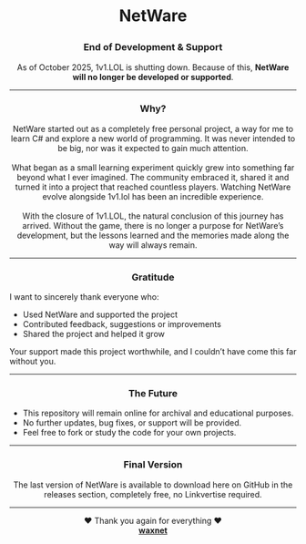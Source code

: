 # <p align="center"> NetWare </p>

### <p align="center"> End of Development & Support </p>
<p align="center">
As of October 2025, 1v1.LOL is shutting down. Because of this, <b>NetWare will no longer be developed or supported</b>.
</p>

---

### <p align="center"> Why? </p>
<p align="center">
NetWare started out as a completely free personal project, a way for me to learn C# and explore a new world of programming. It was never intended to be big, nor was it expected to gain much attention. <br><br>
What began as a small learning experiment quickly grew into something far beyond what I ever imagined. The community embraced it, shared it and turned it into a project that reached countless players. Watching NetWare evolve alongside 1v1.lol has been an incredible experience. <br><br>
With the closure of 1v1.LOL, the natural conclusion of this journey has arrived. Without the game, there is no longer a purpose for NetWare’s development, but the lessons learned and the memories made along the way will always remain.
</p>

---

### <p align="center"> Gratitude </p>

I want to sincerely thank everyone who:

* Used NetWare and supported the project
* Contributed feedback, suggestions or improvements
* Shared the project and helped it grow

Your support made this project worthwhile, and I couldn’t have come this far without you.

---

### <p align="center"> The Future </p>

* This repository will remain online for archival and educational purposes.
* No further updates, bug fixes, or support will be provided.
* Feel free to fork or study the code for your own projects.

---

### <p align="center"> Final Version </p>
<p align="center">The last version of NetWare is available to download here on GitHub in the releases section, completely free, no Linkvertise required.</p>

---

<p align="center">
❤️ Thank you again for everything ❤️<br>
<b><a href="https://github.com/waxnet">waxnet</a></b>
</p>
